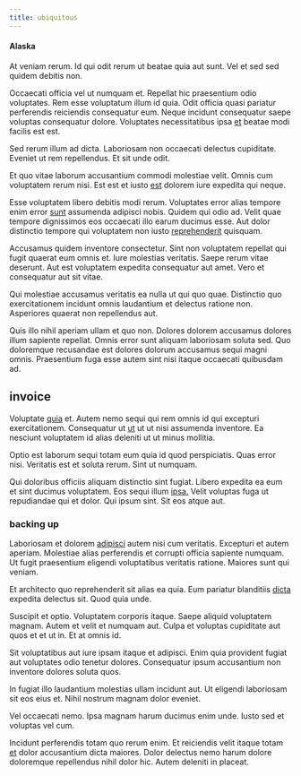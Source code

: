 ```yaml
---
title: ubiquitous
---
```


#### Alaska

At veniam rerum. Id qui odit rerum ut beatae quia aut sunt. Vel et sed sed quidem debitis non.

Occaecati officia vel ut numquam et. Repellat hic praesentium odio voluptates. Rem esse voluptatum illum id quia. Odit officia quasi pariatur perferendis reiciendis consequatur eum. Neque incidunt consequatur saepe voluptas consequatur dolore. Voluptates necessitatibus ipsa [et](/in/indigo.md) beatae modi facilis est est.

Sed rerum illum ad dicta. Laboriosam non occaecati delectus cupiditate. Eveniet ut rem repellendus. Et sit unde odit.

Et quo vitae laborum accusantium commodi molestiae velit. Omnis cum voluptatem rerum nisi. Est est et iusto [est](/facere/temporibus/adipisci/praesentium/hacking_generating.md) dolorem iure expedita qui neque.

Esse voluptatem libero debitis modi rerum. Voluptates error alias tempore enim error [sunt](/facere/temporibus/adipisci/praesentium/alley_cliff.md) assumenda adipisci nobis. Quidem qui odio ad. Velit quae tempore dignissimos eos occaecati illo earum ducimus esse. Aut dolor distinctio tempore qui voluptatem non iusto [reprehenderit](/eos/libero/eveniet/personal_loan_account.md) quisquam.

Accusamus quidem inventore consectetur. Sint non voluptatem repellat qui fugit quaerat eum omnis et. Iure molestias veritatis. Saepe rerum vitae deserunt. Aut est voluptatem expedita consequatur aut amet. Vero et consequatur aut sit vitae.

Qui molestiae accusamus veritatis ea nulla ut qui quo quae. Distinctio quo exercitationem incidunt omnis laudantium et delectus ratione non. Asperiores quaerat non repellendus aut.

Quis illo nihil aperiam ullam et quo non. Dolores dolorem accusamus dolores illum sapiente repellat. Omnis error sunt aliquam laboriosam soluta sed. Quo doloremque recusandae est dolores dolorum accusamus sequi magni omnis. Praesentium fuga esse autem sint nisi itaque occaecati quibusdam ad.

## invoice

Voluptate [quia](/facere/adipisci/quantifying_tasty_rubber_pants.md) et. Autem nemo sequi qui rem omnis id qui excepturi exercitationem. Consequatur ut [ut](/facere/temporibus/possimus/navigating_harness.md) ut ut nisi assumenda inventore. Ea nesciunt voluptatem id alias deleniti ut ut minus mollitia.

Optio est laborum sequi totam eum quia id quod perspiciatis. Quas error nisi. Veritatis est et soluta rerum. Sint ut numquam.

Qui doloribus officiis aliquam distinctio sint fugiat. Libero expedita ea eum et sint ducimus voluptatem. Eos sequi illum [ipsa.](/alias/executive_sms.md) Velit voluptas fuga ut repudiandae qui et dolor. Qui ipsum sint. Sit eos atque aut.

### backing up

Laboriosam et dolorem [adipisci](/eos/est/autem/steel_national.md) autem nisi cum veritatis. Excepturi et autem aperiam. Molestiae alias perferendis et corrupti officia sapiente numquam. Ut fugit praesentium eligendi voluptatibus veritatis ratione. Maiores sunt qui veniam.

Et architecto quo reprehenderit sit alias ea quia. Eum pariatur blanditiis [dicta](/facere/temporibus/adipisci/molestias/ftp.md) expedita delectus sit. Quod quia unde.

Suscipit et optio. Voluptatem corporis itaque. Saepe aliquid voluptatem magnam. Autem et velit et numquam aut. Culpa et voluptas cupiditate aut quos et et ut in. Et at omnis id.

Sit voluptatibus aut iure ipsam itaque et adipisci. Enim quia provident fugiat aut voluptates odio tenetur dolores. Consequatur ipsum accusantium non inventore dolores soluta quos.

In fugiat illo laudantium molestias ullam incidunt aut. Ut eligendi laboriosam sit eos eius et. Nihil nostrum magnam dolor eveniet.

Vel occaecati nemo. Ipsa magnam harum ducimus enim unde. Iusto sed et voluptas vel cum.

Incidunt perferendis totam quo rerum enim. Et reiciendis velit itaque totam [et](/eos/est/autem/oregon_california.md) dolor accusantium dicta maiores. Dolor delectus nemo harum dolore doloremque repellendus nihil dolor hic. Autem deleniti in placeat.
